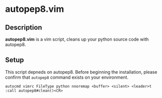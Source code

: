 # autopep8.vim

## Description
**autopep8.vim** is a vim script, cleans up your python source code with autopep8.

## Setup

This script depneds on autopep8. Before beginning the installation, please confirm that `autopep8` command exists on your environment.

    autocmd vimrc FileType python nnoremap <buffer> <silent> <leader>t :call autopep8#clean()<CR>
